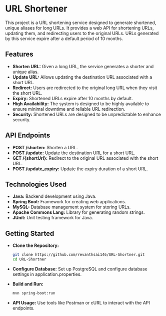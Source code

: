 # **URL Shortener**

This project is a URL shortening service designed to generate shortened, unique aliases for long URLs. It provides a web API for shortening URLs, updating them, and redirecting users to the original URLs. URLs generated by this service expire after a default period of 10 months.

## **Features**

- **Shorten URL:** Given a long URL, the service generates a shorter and unique alias.
- **Update URL:** Allows updating the destination URL associated with a short URL.
- **Redirect:** Users are redirected to the original long URL when they visit the short URL.
- **Expiry:** Shortened URLs expire after 10 months by default.
- **High Availability:** The system is designed to be highly available to ensure minimal downtime and reliable URL redirection.
- **Security:** Shortened URLs are designed to be unpredictable to enhance security.

## **API Endpoints**

- **POST /shorten:** Shorten a URL.
- **POST /update:** Update the destination URL for a short URL.
- **GET /{shortUrl}:** Redirect to the original URL associated with the short URL.
- **POST /update_expiry:** Update the expiry duration of a short URL.

## **Technologies Used**

- **Java:** Backend development using Java.
- **Spring Boot:** Framework for creating web applications.
- **MySQL:** Database management system for storing URLs.
- **Apache Commons Lang:** Library for generating random strings.
- **JUnit:** Unit testing framework for Java.

## **Getting Started**

- **Clone the Repository:**
  ```bash
  git clone https://github.com/revanthsai146/URL-Shortner.git
  cd URL-Shortner

- **Configure Database:**
Set up PostgreSQL and configure database settings in application.properties.

- **Build and Run:**
  ```bash
  mvn spring-boot:run

- **API Usage:**
Use tools like Postman or cURL to interact with the API endpoints.